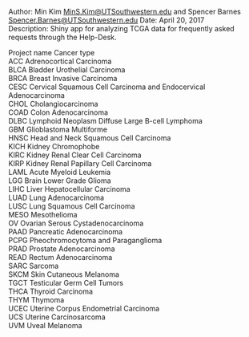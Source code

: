 Author: Min Kim <MinS.Kim@UTSouthwestern.edu> and Spencer Barnes <Spencer.Barnes@UTSouthwestern.edu>
Date: April 20, 2017    
Description: Shiny app for analyzing TCGA data for frequently asked requests through the Help-Desk.    

Project name     Cancer type   
ACC		 Adrenocortical Carcinoma   
BLCA             Bladder Urothelial Carcinoma   
BRCA             Breast Invasive Carcinoma   
CESC             Cervical Squamous Cell Carcinoma and Endocervical Adenocarcinoma   
CHOL             Cholangiocarcinoma   
COAD		 Colon Adenocarcinoma   
DLBC		 Lymphoid Neoplasm Diffuse Large B-cell Lymphoma   
GBM		 Glioblastoma Multiforme   
HNSC		 Head and Neck Squamous Cell Carcinoma   
KICH 		 Kidney Chromophobe   
KIRC	   	 Kidney Renal Clear Cell Carcinoma   
KIRP 		 Kidney Renal Papillary Cell Carcinoma   
LAML		 Acute Myeloid Leukemia   
LGG  		 Brain Lower Grade Glioma   
LIHC	         Liver Hepatocellular Carcinoma   
LUAD  		 Lung Adenocarcinoma   
LUSC             Lung Squamous Cell Carcinoma   
MESO		 Mesothelioma   
OV		 Ovarian Serous Cystadenocarcinoma   
PAAD		 Pancreatic Adenocarcinoma   
PCPG		 Pheochromocytoma and Paraganglioma   
PRAD   		 Prostate Adenocarcinoma   
READ		 Rectum Adenocarcinoma   
SARC		 Sarcoma   
SKCM		 Skin Cutaneous Melanoma   
TGCT	 	 Testicular Germ Cell Tumors   
THCA 		 Thyroid Carcinoma   
THYM	 	 Thymoma   
UCEC		 Uterine Corpus Endometrial Carcinoma   
UCS	 	 Uterine Carcinosarcoma   
UVM	 	 Uveal Melanoma   

